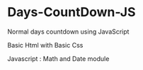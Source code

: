 # Days-CountDown-JS
Normal days countdown using JavaScript

Basic Html with Basic Css

Javascript : Math and Date module
